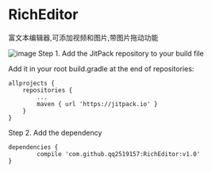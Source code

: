 # RichEditor
富文本编辑器,可添加视频和图片,带图片拖动功能

![image](https://github.com/qq2519157/RichEditor/blob/master/app/src/main/res/gif/fly.gif)
Step 1. Add the JitPack repository to your build file

Add it in your root build.gradle at the end of repositories:

	allprojects {
		repositories {
			...
			maven { url 'https://jitpack.io' }
		}
	}


Step 2. Add the dependency

	dependencies {
	        compile 'com.github.qq2519157:RichEditor:v1.0'
	}

